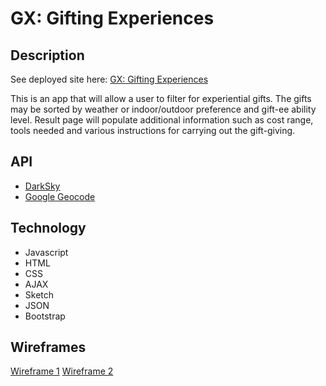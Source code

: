 # GX: Gifting Experiences

## Description

See deployed site here: [GX: Gifting Experiences](https://giftx-d0791.firebaseapp.com)

This is an app that will allow a user to filter for experiential gifts. The gifts may be sorted by weather or indoor/outdoor preference and gift-ee ability level. Result page will populate additional information such as cost range, tools needed and various instructions for carrying out the gift-giving.

## API
- [DarkSky](https://darksky.net/dev/)
- [Google Geocode](https://developers.google.com/maps/documentation/geocoding/start)

## Technology
- Javascript
- HTML
- CSS
- AJAX
- Sketch
- JSON
- Bootstrap

## Wireframes

[Wireframe 1](public/assets/images/wf1.jpg)
[Wireframe 2](public/assets/images/wf2.jpg)
